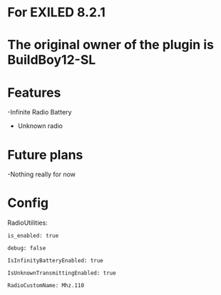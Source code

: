 # For EXILED 8.2.1

# The original owner of the plugin is BuildBoy12-SL


# Features

-Infinite Radio Battery
- Unknown radio


# Future plans

-Nothing really for now

# Config


RadioUtilities:
  
  ``is_enabled: true``
  
  
  ``debug: false``
  
  
  ``IsInfinityBatteryEnabled: true``
  
  
  ``IsUnknownTransmittingEnabled: true``
  
  
  ``RadioCustomName: Mhz.110``
  

